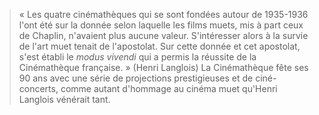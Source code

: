 > « Les quatre cinémathèques qui se sont fondées autour de 1935-1936 l'ont été sur la donnée selon laquelle les films muets, mis à part ceux de Chaplin, n'avaient plus aucune valeur. S'intéresser alors à la survie de l'art muet tenait de l'apostolat. Sur cette donnée et cet apostolat, s'est établi le _modus vivendi_ qui a permis la réussite de la Cinémathèque française. » (Henri Langlois) La Cinémathèque fête ses 90 ans avec une série de projections prestigieuses et de ciné-concerts, comme autant d'hommage au cinéma muet qu'Henri Langlois vénérait tant.
